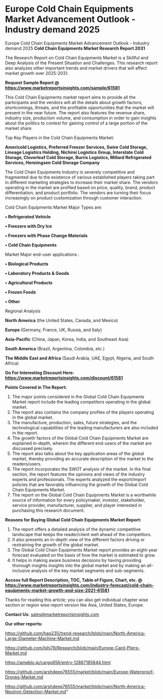 # Europe Cold Chain Equipments Market Advancement Outlook - Industry demand 2025
Europe Cold Chain Equipments Market Advancement Outlook - Industry demand 2025
<strong>Cold Chain Equipments Market Research Report 2031</strong>

The Research Report on Cold Chain Equipments Market is a Skillful and Deep Analysis of the Present Situation and Challenges. This research report also analyzes other important trends and market drivers that will affect market growth over 2025-2031.

<strong>Request Sample Report @ <a href=https://www.marketreportsinsights.com/sample/61581>https://www.marketreportsinsights.com/sample/61581</a></strong>

This Cold Chain Equipments market report aims to provide all the participants and the vendors will all the details about growth factors, shortcomings, threats, and the profitable opportunities that the market will present in the near future. The report also features the revenue share, industry size, production volume, and consumption in order to gain insights about the politics to contest for gaining control of a large portion of the market share.

Top Key Players in the Cold Chain Equipments Market:

<strong>Americold Logistics, Preferred Freezer Services, Swire Cold Storage, Lineage Logistics Holding, Nichirei Logistics Group, Interstate Cold Storage, Cloverleaf Cold Storage, Burris Logistics, Millard Refrigerated Services, Henningsen Cold Storage Company</strong>

The Cold Chain Equipments Industry is severely competitive and fragmented due to the existence of various established players taking part in different marketing strategies to increase their market share. The vendors operating in the market are profiled based on price, quality, brand, product differentiation, and product portfolio. The vendors are turning their focus increasingly on product customization through customer interaction.

Cold Chain Equipments Market Major Types are:

<strong>• Refrigerated Vehicle

• Freezers with Dry Ice

• Freezers with Phase Change Materials

• Cold Chain Equipments</strong>

Market Major end-user applications :

<strong>• Biological Products

• Laboratory Products & Goods

• Agricultural Products

• Frozen Foods

• Other</strong>

Regional Analysis

</u><strong><b>North America</b></strong> (the United States, Canada, and Mexico)

<strong><b>Europe </b></strong>(Germany, France, UK, Russia, and Italy)

<strong><b>Asia-Pacific</b></strong> (China, Japan, Korea, India, and Southeast Asia)

<strong><b>South America</b></strong> (Brazil, Argentina, Colombia, etc.)

<strong><b>The Middle East and Africa</b></strong> (Saudi Arabia, UAE, Egypt, Nigeria, and South Africa)

<strong>Go For Interesting Discount Here: <a href=https://www.marketreportsinsights.com/discount/61581>https://www.marketreportsinsights.com/discount/61581</a></strong>

<strong>Points Covered in The Report:</strong>
<ol>
  <li>The major points considered in the Global Cold Chain Equipments Market report include the leading competitors operating in the global market.</li>
  <li>The report also contains the company profiles of the players operating in the global market.</li>
  <li>The manufacture, production, sales, future strategies, and the technological capabilities of the leading manufacturers are also included in the report.</li>
  <li>The growth factors of the Global Cold Chain Equipments Market are explained in-depth, wherein the different end-users of the market are discussed precisely.</li>
  <li>The report also talks about the key application areas of the global market, thereby providing an accurate description of the market to the readers/users.</li>
  <li>The report incorporates the SWOT analysis of the market. In the final section, the report features the opinions and views of the industry experts and professionals. The experts analyzed the export/import policies that are favorably influencing the growth of the Global Cold Chain Equipments Market.</li>
  <li>The report on the Global Cold Chain Equipments Market is a worthwhile source of information for every policymaker, investor, stakeholder, service provider, manufacturer, supplier, and player interested in purchasing this research document.</li>
</ol>
<strong>Reasons for Buying Global Cold Chain Equipments Market Report:</strong>

<ol>
  <li>The report offers a detailed analysis of the dynamic competitive landscape that keeps the reader/client well ahead of the competitors.</li>
  <li>It also presents an in-depth view of the different factors driving or restraining the growth of the global market.</li>
  <li>The Global Cold Chain Equipments Market report provides an eight-year forecast evaluated on the basis of how the market is estimated to grow.</li>
  <li>It helps in making aware business decisions by having providing thorough insights insights into the global market and by making an all-inclusive analysis of the key market segments and sub-segments.</li>
</ol>
<strong>Access full Report Description, TOC, Table of Figure, Chart, etc. @ <a href=https://www.marketreportsinsights.com/industry-forecast/cold-chain-equipments-market-growth-and-size-2021-61581>https://www.marketreportsinsights.com/industry-forecast/cold-chain-equipments-market-growth-and-size-2021-61581</a></strong>


Thanks for reading this article; you can also get individual chapter wise section or region wise report version like Asia, United States, Europe.

<strong>Contact Us:</strong>
sales@marketreportsinsights.com

<strong>Our other reports:</strong>

<a href=https://github.com/haq235/trend-research/blob/main/North-America-Large-Diameter-Machine-Market.md>https://github.com/haq235/trend-research/blob/main/North-America-Large-Diameter-Machine-Market.md</a>

<a href=https://github.com/Ishi78/Research/blob/main/Europe-Card-Pliers-Market.md>https://github.com/Ishi78/Research/blob/main/Europe-Card-Pliers-Market.md</a>

<a href=https://ameblo.jp/cargo656/entry-12887185844.html>https://ameblo.jp/cargo656/entry-12887185844.html</a>

<a href=https://github.com/arshdeep76555/market/blob/main/Europe-Waterproof-Drones-Market.md>https://github.com/arshdeep76555/market/blob/main/Europe-Waterproof-Drones-Market.md</a>

<a href=https://github.com/arshdeep76555/market/blob/main/North-America-Neutron-Detection-Market.md>https://github.com/arshdeep76555/market/blob/main/North-America-Neutron-Detection-Market.md</a>"
